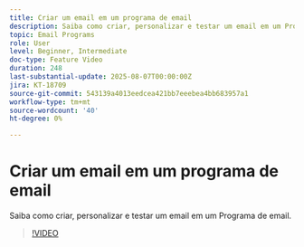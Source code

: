 ```yaml
---
title: Criar um email em um programa de email
description: Saiba como criar, personalizar e testar um email em um Programa de email.
topic: Email Programs
role: User
level: Beginner, Intermediate
doc-type: Feature Video
duration: 248
last-substantial-update: 2025-08-07T00:00:00Z
jira: KT-18709
source-git-commit: 543139a4013eedcea421bb7eeebea4bb683957a1
workflow-type: tm+mt
source-wordcount: '40'
ht-degree: 0%

---
```



# Criar um email em um programa de email

Saiba como criar, personalizar e testar um email em um Programa de email.

>[!VIDEO](https://video.tv.adobe.com/v/3470630/?learn=on&enablevpops)
